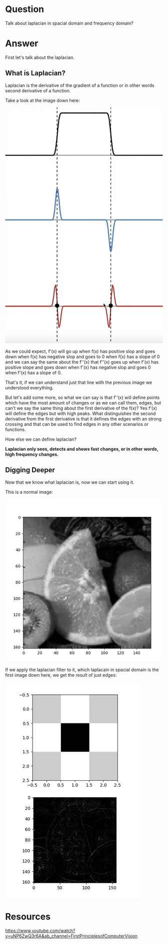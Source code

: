 # Question

Talk about laplacian in spacial domain and frequency domain?

# Answer

First let's talk about the laplacian.

## What is Laplacian?

Laplacian is the derivative of the gradient of a function or in other words second derivative of a function.

Take a look at the image down here:

![](about_laplacian.png)

As we could expect, f'(x) will go up when f(x) has positive slop and goes down when f(x) has negative slop and goes to 0 when f(x) has a slope of 0 and we can say the same about the f''(x) that f''(x) goes up when f'(x) has positive slope and goes down when f'(x) has negative slop and goes 0 when f'(x) has a slope of 0.

That's it, if we can understand just that line with the previous image we understood everything.

But let's add some more, so what we can say is that f''(x) will define points which have the most amount of changes or as we can call them, edges, but can't we say the same thing about the first derivative of the f(x)? Yes f'(x) will define the edges but with high peaks. What distinguishes the second derivative from the first derivative is that it defines the edges with an strong crossing and that can be used to find edges in any other scenarios or functions.

How else we can define laplacian?

**Laplacian only sees, detects and shows fast changes, or in other words, high frequency changes.**

## Digging Deeper

Now that we know what laplacian is, now we can start using it.

This is a normal image:

![](original-image.png)

If we apply the laplacian filter to it, which laplacain in spacial domain is the first image down here, we get the result of just edges:

![](laplacian_filter.png)

# Resources

https://www.youtube.com/watch?v=uNP6ZwQ3r6A&ab_channel=FirstPrinciplesofComputerVision
